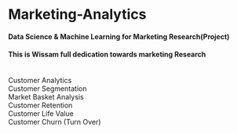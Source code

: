 # Marketing-Analytics
<h4>Data Science &amp; Machine Learning for Marketing Research(Project)</h4>
<h4>This is Wissam full dedication towards marketing Research </h3><br>
Customer Analytics<br>
Customer Segmentation<br>
Market Basket Analysis<br>
Customer Retention<br>
Customer Life Value<br>
Customer Churn (Turn Over)<br>
